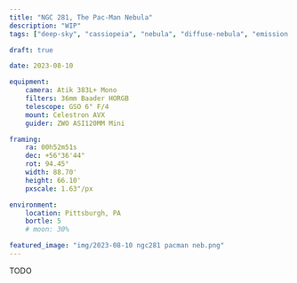 ```yaml
---
title: "NGC 281, The Pac-Man Nebula"
description: "WIP"
tags: ["deep-sky", "cassiopeia", "nebula", "diffuse-nebula", "emission nebula"]

draft: true

date: 2023-08-10

equipment:
    camera: Atik 383L+ Mono
    filters: 36mm Baader HORGB
    telescope: GSO 6" F/4
    mount: Celestron AVX
    guider: ZWO ASI120MM Mini

framing:
    ra: 00h52m51s
    dec: +56°36'44"
    rot: 94.45°
    width: 88.70'
    height: 66.10'
    pxscale: 1.63"/px

environment:
    location: Pittsburgh, PA
    bortle: 5
    # moon: 30%

featured_image: "img/2023-08-10 ngc281 pacman neb.png"
---
```


TODO